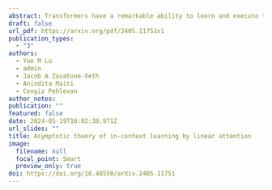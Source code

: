 ```yaml
---
abstract: Transformers have a remarkable ability to learn and execute tasks based on examples provided within the input itself, without explicit prior training. It has been argued that this capability, known as in-context learning, is a cornerstone of Transformers’ success, yet questions about the necessary sample complexity, pretraining task diversity, and context length for successful ICL remain unresolved. Here, we provide a precise answer to these questions in an exactly solvable model of ICL of a linear regression task by linear attention. We derive sharp asymptotics for the learning curve in a phenomenologically-rich scaling regime where the token dimension is taken to infinity; the context length and pretraining task diversity scale proportionally with the token dimension; and the number of pretraining examples scales quadratically. We demonstrate a double-descent learning curve with increasing pretraining examples, and uncover a phase transition in the model’s behavior between low and high task diversity regimes: 
draft: false
url_pdf: https://arxiv.org/pdf/2405.11751v1
publication_types:
  - "3"
authors:
  - Yue M Lu
  - admin
  - Jacob A Zavatone-Veth
  - Anindita Maiti
  - Cengiz Pehlevan
author_notes:
publication: ""
featured: false
date: 2024-05-19T16:02:38.971Z
url_slides: ""
title: Asymptotic theory of in-context learning by linear attention
image:
  filename: null
  focal_point: Smart
  preview_only: true
doi: https://doi.org/10.48550/arXiv.2405.11751
---
```

